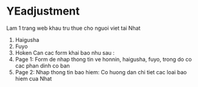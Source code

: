 # YEadjustment
Lam 1 trang web khau tru thue cho nguoi viet tai Nhat
1. Haigusha 
2. Fuyo
3. Hoken
Can cac form khai bao nhu sau :
1. Page 1: Form de nhap thong tin ve honnin, haigusha, fuyo, trong do co cac phan dinh co ban
2. Page 2: Nhap thong tin bao hiem: Co huong dan chi tiet cac loai bao hiem cua Nhat
